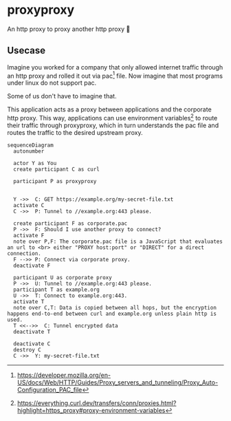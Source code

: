 # proxyproxy

An http proxy to proxy another http proxy 🤪

## Usecase

Imagine you worked for a company that only allowed internet traffic through an http proxy and
rolled it out via pac[^1] file. Now imagine that most programs under linux do not support pac.

Some of us don't have to imagine that.

This application acts as a proxy between applications and the corporate http proxy.
This way, applications can use environment variables[^2] to route their traffic through proxyproxy,
which in turn understands the pac file and routes the traffic to the desired upstream proxy.

```mermaid
sequenceDiagram
  autonumber

  actor Y as You
  create participant C as curl

  participant P as proxyproxy


  Y ->>  C: GET https://example.org/my-secret-file.txt
  activate C
  C ->>  P: Tunnel to //example.org:443 please.

  create participant F as corporate.pac
  P ->>  F: Should I use another proxy to connect?
  activate F
  note over P,F: The corporate.pac file is a JavaScript that evaluates an url to <br> either "PROXY host:port" or "DIRECT" for a direct connection.
  F -->> P: Connect via corporate proxy.
  deactivate F

  participant U as corporate proxy
  P ->>  U: Tunnel to //example.org:443 please.
  participant T as example.org
  U ->>  T: Connect to example.org:443.
  activate T
  note over C,T: Data is copied between all hops, but the encryption happens end-to-end between curl and example.org unless plain http is used.
  T <<-->>  C: Tunnel encrypted data
  deactivate T

  deactivate C
  destroy C
  C ->>  Y: my-secret-file.txt

```

[^1]: https://developer.mozilla.org/en-US/docs/Web/HTTP/Guides/Proxy_servers_and_tunneling/Proxy_Auto-Configuration_PAC_file
[^2]: https://everything.curl.dev/transfers/conn/proxies.html?highlight=https_proxy#proxy-environment-variables
